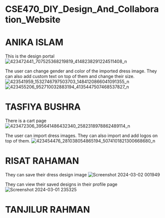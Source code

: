 # CSE470_DIY_Design_And_Collaboration_Website

# ANIKA ISLAM
This is the design portal
![423472441_707525368219819_4148238291224511408_n](https://github.com/anikabytes/CSE470_DIY_Design_And_Collaboration_Website/assets/91422611/0b2ecbc9-8375-4969-be6a-b004f68015ae)

The user can change gender and color of the imported dress image. They can also add custom text on top of them and change their size.
![423541959_1532746797503703_1484120866041091355_n](https://github.com/anikabytes/CSE470_DIY_Design_And_Collaboration_Website/assets/91422611/c033be7a-5557-47ec-95f0-7ac221f1f797)
![423455206_952710032883194_4135447507468537827_n](https://github.com/anikabytes/CSE470_DIY_Design_And_Collaboration_Website/assets/91422611/5c23166d-8845-4395-8b54-63f5ac6f7aa3)


# TASFIYA BUSHRA
There is a cart page
![423472306_395641486432340_2582318978862489114_n](https://github.com/anikabytes/CSE470_DIY_Design_And_Collaboration_Website/assets/91422611/a0e04b45-59d1-4354-a1d2-1fc0ba35c536)

The user can import dress images. They can also import and add logos on top of them.
![423454476_281038054865194_5074101821300668680_n](https://github.com/anikabytes/CSE470_DIY_Design_And_Collaboration_Website/assets/91422611/479bbffc-696d-49dc-9dd8-54eeda98987b)


# RISAT RAHAMAN
They can save their dress design image
![Screenshot 2024-03-02 001949](https://github.com/anikabytes/CSE470_DIY_Design_And_Collaboration_Website/assets/91422611/bd6c759f-96e7-4f9f-b2fa-cff77dfcef5a)

They can view their saved designs in their profile page
![Screenshot 2024-03-01 235325](https://github.com/anikabytes/CSE470_DIY_Design_And_Collaboration_Website/assets/91422611/e829be8a-2870-477d-a8e3-c56d1f7e5ed6)


# TANJILUR RAHMAN



